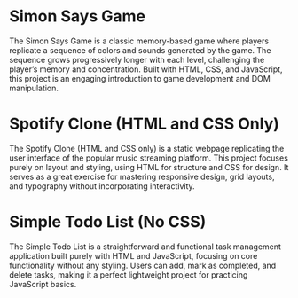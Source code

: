 # Simon Says Game
The Simon Says Game is a classic memory-based game where players replicate a sequence of colors and sounds generated by the game. The sequence grows progressively longer with each level, challenging the player’s memory and concentration. Built with HTML, CSS, and JavaScript, this project is an engaging introduction to game development and DOM manipulation.

# Spotify Clone (HTML and CSS Only)
The Spotify Clone (HTML and CSS only) is a static webpage replicating the user interface of the popular music streaming platform. This project focuses purely on layout and styling, using HTML for structure and CSS for design. It serves as a great exercise for mastering responsive design, grid layouts, and typography without incorporating interactivity.

# Simple Todo List (No CSS)
The Simple Todo List is a straightforward and functional task management application built purely with HTML and JavaScript, focusing on core functionality without any styling. Users can add, mark as completed, and delete tasks, making it a perfect lightweight project for practicing JavaScript basics.
